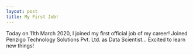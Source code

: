 ```yaml
---
layout: post
title: My First Job!
---
```

<link rel="stylesheet" type="text/css" href="../bootstrap.min.css">
<script type="text/javascript" src="../bootstrap.min.js"></script>
<script type="text/javascript" src="../my_scripts.js"></script>

<style type="text/css">
  .img-thumbnail {
    height: 385px;
  }
</style>

<div class="container">
  <p>
  	Today on 11th March 2020, I joined my first official job of my career! Joined Penzigo Technology Solutions Pvt. Ltd. as Data Scientist... Excited to learn new things!
  </p>
</div>